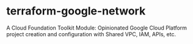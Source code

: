 # terraform-google-network
A Cloud Foundation Toolkit Module: Opinionated Google Cloud Platform project creation and configuration with Shared VPC, IAM, APIs, etc.
